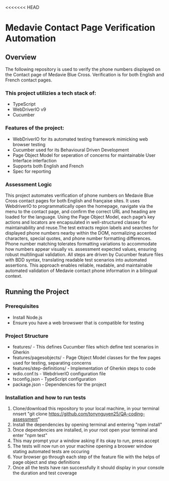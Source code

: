 <<<<<<< HEAD
# Medavie Contact Page Verification Automation

## Overview
The following repository is used to verify the phone numbers displayed on the Contact page of Medavie Blue Cross. Verification is for both English and French contact pages. 

### This project utilizies a tech stack of:
- TypeScript 
- WebDriverIO v9 
- Cucumber

### Features of the project:
- WebDriverIO for its automated testing framework mimicking web browser testing 
- Cucumber used for its Behavioural Driven Development 
- Page Object Model for seperation of concerns for maintainable User Interface interfaction
- Supports both English and French
- Spec for reporting

### Assessment Logic
This project automates verification of phone numbers on Medavie Blue Cross contact pages for both English and française﻿ sites. It uses WebdriverIO to programmatically open the homepage, navigate via the menu to the contact page, and confirm the correct URL and heading are loaded for the language. Using the Page Object Model, each page’s key actions and locators are encapsulated in well-structured classes for maintainability and reuse.The test extracts region labels and searches for displayed phone numbers nearby within the DOM, normalizing accented characters, special quotes, and phone number formatting differences. Phone number matching tolerates formatting variations to accommodate how numbers appear visually vs. assessment expected values, ensuring robust multilingual validation. All steps are driven by Cucumber feature files with BDD syntax, translating readable test scenarios into automated assertions. This approach enables reliable, readable, and maintainable automated validation of Medavie contact phone information in a bilingual context.

## Running the Project

### Prerequisites
- Install Node.js
- Ensure you have a web browswer that is compatible for testing

### Project Structure
- features/ - This defines Cucumber files which define test scenarios in Gherkin
- features/pagesobjects/ - Page Object Model classes for the few pages used for testing, separating concerns
- features/step-definitions/ - Implementation of Gherkin steps to code
- wdio.conf.ts - WebdriverIO configuration file
- tsconfig.json - TypeScript configuration
- package.json - Dependencies for the project

### Installation and how to run tests
1. Clone/download this repository to your local machine, 
in your terminal nnsert "git clone <https://github.com/tonynguyen25/QA-coding-assessment>" 
2. Install the dependencies by opening terminal and entering "npm install"
3. Once dependencies are installed, in your root open your terminal and enter "npm test"
4. This may prompt your a window asking if its okay to run, press accept
5. The tests will now run on your machine opening a broswer window stating automated tests are occuring
6. Your browser go through each step of the feature file with the helps of page object and step definitions
7. Once all the tests have ran successfully it should display in your console the duration and test coverage





